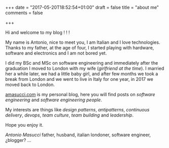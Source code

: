 +++
date = "2017-05-20T18:52:54+01:00"
draft = false
title = "about me"
comments = false


+++

Hi and welcome to my blog ! ! !

My name is Antonio, nice to meet you, I am Italian and I love technologies. 
Thanks to my father, at the age of four, I started playing with hardware, software and electronics and I am not bored yet.

I did my BSc and MSc on software engineering and immediately after the graduation I moved to London with my wife (*girlfriend at the time*). I married her a while later, we had a little baby girl, and after few months we took a break from London and we went to live in Italy for one year, in 2017 we moved back to London.

[amasucci.com](http://amasucci.com/) is my personal blog, here you will find posts on _software engineering_ and _software engineering people_.

My interests are things like *design patterns*, *antipatterns*, *continuous delivery*, *devops*, *team culture*, *team building* and *leadership*.

Hope you enjoy it.

*Antonio Masucci*
father, husband, italian londoner, software engineer, ¿blogger? ...

